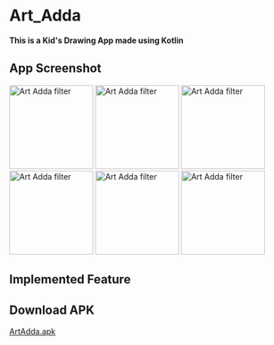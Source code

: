 # Art_Adda
**This is a Kid's Drawing App made using Kotlin**

## App Screenshot
<p float="left">
  <img src="https://i.postimg.cc/NjWdprLD/1.jpg" width="150" alt="Art Adda filter">
  <img src="https://i.postimg.cc/rwW1yZFG/2.jpg" width="150" alt="Art Adda filter">
  <img src="https://i.postimg.cc/dQxr2chm/3.jpg" width="150" alt="Art Adda filter">
  <img src="https://i.postimg.cc/NM02XdYz/4.jpg" width="150" alt="Art Adda filter">
  <img src="https://i.postimg.cc/QdkFn2dz/5.jpg" width="150" alt="Art Adda filter">
  <img src="https://i.postimg.cc/J7GpJLrM/6.jpg" width="150" alt="Art Adda filter">
</p>

## Implemented Feature
  
    
## Download APK
  [ArtAdda.apk]()
